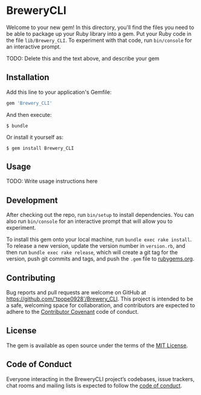# BreweryCLI

Welcome to your new gem! In this directory, you'll find the files you need to be able to package up your Ruby library into a gem. Put your Ruby code in the file `lib/Brewery_CLI`. To experiment with that code, run `bin/console` for an interactive prompt.

TODO: Delete this and the text above, and describe your gem

## Installation

Add this line to your application's Gemfile:

```ruby
gem 'Brewery_CLI'
```

And then execute:

    $ bundle

Or install it yourself as:

    $ gem install Brewery_CLI

## Usage

TODO: Write usage instructions here

## Development

After checking out the repo, run `bin/setup` to install dependencies. You can also run `bin/console` for an interactive prompt that will allow you to experiment.

To install this gem onto your local machine, run `bundle exec rake install`. To release a new version, update the version number in `version.rb`, and then run `bundle exec rake release`, which will create a git tag for the version, push git commits and tags, and push the `.gem` file to [rubygems.org](https://rubygems.org).

## Contributing

Bug reports and pull requests are welcome on GitHub at https://github.com/'tpope0928'/Brewery_CLI. This project is intended to be a safe, welcoming space for collaboration, and contributors are expected to adhere to the [Contributor Covenant](http://contributor-covenant.org) code of conduct.

## License

The gem is available as open source under the terms of the [MIT License](https://opensource.org/licenses/MIT).

## Code of Conduct

Everyone interacting in the BreweryCLI project’s codebases, issue trackers, chat rooms and mailing lists is expected to follow the [code of conduct](https://github.com/'tpope0928'/Brewery_CLI/blob/master/CODE_OF_CONDUCT.md).
